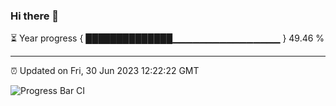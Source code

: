 ### Hi there 👋

⏳ Year progress { ██████████████▁▁▁▁▁▁▁▁▁▁▁▁▁▁▁▁ } 49.46 %

---

⏰ Updated on Fri, 30 Jun 2023 12:22:22 GMT

![Progress Bar CI](https://github.com/liununu/liununu/workflows/Progress%20Bar%20CI/badge.svg)
